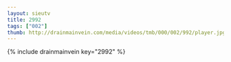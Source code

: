 ```yaml
--- 
layout: sieutv
title: 2992
tags: ["002"]
thumb: http://drainmainvein.com/media/videos/tmb/000/002/992/player.jpg
---
```

{% include drainmainvein key="2992" %} 
